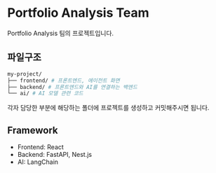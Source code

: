 # Portfolio Analysis Team

Portfolio Analysis 팀의 프로젝트입니다.

## 파일구조

``` bash
my-project/ 
├── frontend/ # 프론트엔드, 에이전트 화면
├── backend/ # 프론트엔드와 AI를 연결하는 백엔드
└── ai/ # AI 모델 관련 코드
```

각자 담당한 부분에 해당하는 폴더에 프로젝트를 생성하고 커밋해주시면 됩니다.

## Framework
- Frontend: React
- Backend: FastAPI, Nest.js
- AI: LangChain